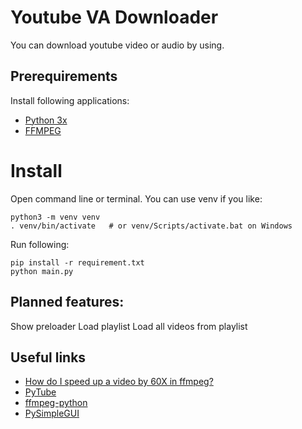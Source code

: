 
# Youtube VA Downloader

You can download youtube video or audio by using.

## Prerequirements
Install following applications:
* [Python 3x](https://www.python.org)
* [FFMPEG](https://ffmpeg.org/download.html)

# Install
Open command line or terminal.
You can use venv if you like:
```
python3 -m venv venv
. venv/bin/activate   # or venv/Scripts/activate.bat on Windows
```

Run following:
```
pip install -r requirement.txt 
python main.py
```

## Planned features:
 Show preloader
 Load playlist
 Load all videos from playlist

## Useful links
* [How do I speed up a video by 60X in ffmpeg?](https://superuser.com/questions/1261678/how-do-i-speed-up-a-video-by-60x-in-ffmpeg)
* [PyTube](https://python-pytube.readthedocs.io/en/latest/index.html)
* [ffmpeg-python](https://kkroening.github.io/ffmpeg-python/)
* [PySimpleGUI](https://pysimplegui.readthedocs.io)
